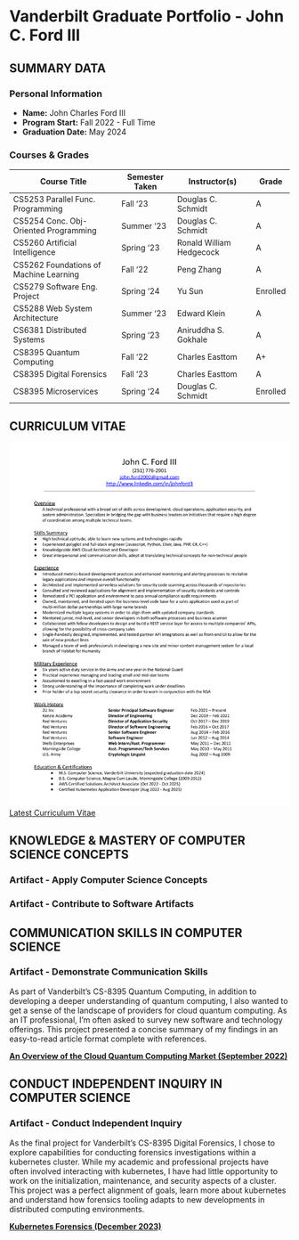 # Vanderbilt Graduate Portfolio - John C. Ford III

## **SUMMARY DATA**

### **Personal Information**

* **Name:** John Charles Ford III
* **Program Start:** Fall 2022 - Full Time
* **Graduation Date:** May 2024

### **Courses & Grades**
| Course Title                           | Semester Taken | Instructor(s)            | Grade    |
| -------------------------------------- | -------------- | ------------------------ | -------- |
| CS5253 Parallel Func. Programming      | Fall ‘23       | Douglas C. Schmidt       | A        |
| CS5254 Conc. Obj-Oriented Programming  | Summer ‘23     | Douglas C. Schmidt       | A        |
| CS5260 Artificial Intelligence         | Spring ‘23     | Ronald William Hedgecock | A        |
| CS5262 Foundations of Machine Learning | Fall ‘22       | Peng Zhang               | A        |
| CS5279 Software Eng. Project           | Spring ‘24     | Yu Sun                   | Enrolled |
| CS5288 Web System Architecture         | Summer ‘23     | Edward Klein             | A        |
| CS6381 Distributed Systems             | Spring ‘23     | Aniruddha S. Gokhale     | A        |
| CS8395 Quantum Computing               | Fall ‘22       | Charles Easttom          | A+       |
| CS8395 Digital Forensics               | Fall ‘23       | Charles Easttom          | A        |
| CS8395 Microservices                   | Spring ‘24     | Douglas C. Schmidt       | Enrolled |

## **CURRICULUM VITAE**

![Latest Curriculum Vitae](./images/curriculum-vitae.png "Latest Curriculum Vitae")
[Latest Curriculum Vitae](./curriculum-vitae.pdf)

## **KNOWLEDGE & MASTERY OF COMPUTER SCIENCE CONCEPTS**
### Artifact - Apply Computer Science Concepts


### Artifact - Contribute to Software Artifacts

## **COMMUNICATION SKILLS IN COMPUTER SCIENCE**
### Artifact - Demonstrate Communication Skills

As part of Vanderbilt’s CS-8395 Quantum Computing, in addition to developing a deeper understanding of quantum computing, I also wanted to get a sense of the landscape of providers for cloud quantum computing. As an IT professional, I’m often asked to survey new software and technology offerings. This project  presented a concise summary of my findings in an easy-to-read article format complete with references.

**[An Overview of the Cloud Quantum Computing Market (September 2022)](./cloud-quantum-computing-market.pdf)**

## **CONDUCT INDEPENDENT INQUIRY IN COMPUTER SCIENCE**
### Artifact - Conduct Independent Inquiry

As the final project for Vanderbilt’s CS-8395 Digital Forensics, I chose to explore capabilities for conducting forensics investigations within a kubernetes cluster. While my academic and professional projects have often involved interacting with kubernetes, I have had little opportunity to work on the initialization, maintenance, and security aspects of a cluster. This project was a perfect alignment of goals, learn more about kubernetes and understand how forensics tooling adapts to new developments in distributed computing environments. 

**[Kubernetes Forensics (December 2023)](./kubernetes-forensics.pdf)**